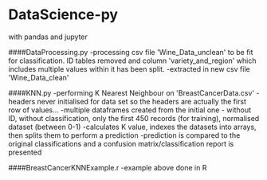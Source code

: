 # DataScience-py
with pandas and jupyter

####DataProcessing.py
-processing csv file 'Wine_Data_unclean' to be fit for classification. ID tables removed and column 'variety_and_region' which includes multiple values within it has been split.
-extracted in new csv file 'Wine_Data_clean'

####KNN.py
-performing K Nearest Neighbour on 'BreastCancerData.csv'
-headers never initialised for data set so the headers are actually the first row of values...
-multiple dataframes created from the initial one - without ID, without classification, only the first 450 records (for training), normalised dataset (between 0-1)
-calculates K value, indexes the datasets into arrays, then splits them to perform a prediction
-prediction is compared to the original classifications and a confusion matrix/classification report is presented

####BreastCancerKNNExample.r
-example above done in R
